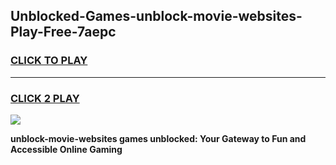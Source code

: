 
## Unblocked-Games-unblock-movie-websites-Play-Free-7aepc
<h3>
<a href="https://premium76.site?title=unblock-movie-websites&ref=20M">CLICK TO PLAY</a></h3>
<hr>

<h3>
<a href="https://premium76.site?title=unblock-movie-websites&ref=20M">CLICK 2 PLAY</a>
  
</h3>

<a href="https://premium76.site?title=unblock-movie-websites&ref=19M"><img src="https://clearcache.store/games.png"></a>


**unblock-movie-websites games unblocked: Your Gateway to Fun and Accessible Online Gaming**

